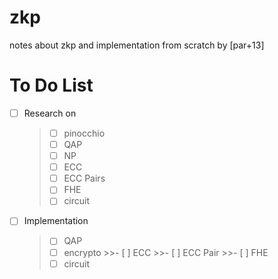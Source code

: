 # zkp
notes about zkp and implementation from scratch by [par+13]

# To Do List
- [ ] Research on 
   >- [ ] pinocchio
   >- [ ] QAP
   >- [ ] NP
   >- [ ] ECC
   >- [ ] ECC Pairs
   >- [ ] FHE
   >- [ ] circuit

- [ ] Implementation
    >- [ ] QAP
    >- [ ] encrypto
        >>- [ ] ECC
        >>- [ ] ECC Pair
        >>- [ ] FHE
    >- [ ] circuit